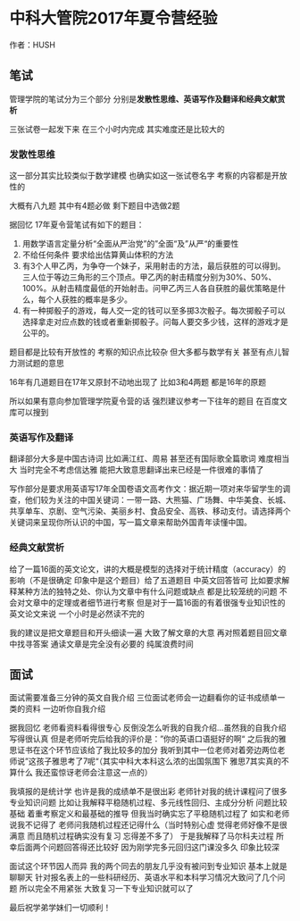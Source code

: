 # 中科大管院2017年夏令营经验
作者：HUSH

## 笔试

管理学院的笔试分为三个部分 分别是**发散性思维、英语写作及翻译和经典文献赏析**

三张试卷一起发下来 在三个小时内完成 其实难度还是比较大的

### 发散性思维

这一部分其实比较类似于数学建模 也确实如这一张试卷名字 考察的内容都是开放性的

大概有八九题 其中有4题必做 剩下题目中选做2题

据回忆 17年夏令营笔试有如下的题目：

1. 用数学语言定量分析“全面从严治党”的”全面“及”从严“的重要性
2. 不给任何条件 要求给出估算黄山体积的方法
3. 有3个人甲乙丙，为争夺一个妹子，采用射击的方法，最后获胜的可以得到。三人位于等边三角形的三个顶点。甲乙丙的射击精度分别为30%、50%、100%。从射击精度最低的开始射击。问甲乙丙三人各自获胜的最优策略是什么，每个人获胜的概率是多少。
4. 有一种掷骰子的游戏，每人交一定的钱可以至多掷3次骰子。每次掷骰子可以选择拿走对应点数的钱或者重新掷骰子。问每人要交多少钱，这样的游戏才是公平的。

题目都是比较有开放性的 考察的知识点比较杂 但大多都与数学有关 甚至有点儿智力测试题的意思

16年有几道题目在17年又原封不动地出现了 比如3和4两题 都是16年的原题

所以如果有意向参加管理学院夏令营的话 强烈建议参考一下往年的题目 在百度文库可以搜到

### 英语写作及翻译

翻译部分大多是中国古诗词 比如满江红、周易 甚至还有国际歌全篇歌词 难度相当大 当时完全不考虑信达雅 能把大致意思翻译出来已经是一件很难的事情了

写作部分是要求用英语写17年全国卷语文高考作文：据近期一项对来华留学生的调查，他们较为关注的中国关键词：一带一路、大熊猫、广场舞、中华美食、长城、共享单车、京剧、空气污染、美丽乡村、食品安全、高铁、移动支付。请选择两个关键词来呈现你所认识的中国，写一篇文章来帮助外国青年读懂中国。

### 经典文献赏析

给了一篇16面的英文论文，讲的大概是模型的选择对于统计精度（accuracy）的影响（不是很确定 印象中是这个题目）给了五道题目 中英文回答皆可 比如要求解释某种方法的独特之处、你认为文章中有什么问题或缺点 都是比较笼统的问题 不会对文章中的定理或者细节进行考察 但是对于一篇16面的有着很强专业知识性的英文论文来说 一个小时是必然读不完的

我的建议是把文章题目和开头细读一遍 大致了解文章的大意 再对照着题目回文章中找寻答案 通读文章是完全没有必要的 纯属浪费时间

## 面试

面试需要准备三分钟的英文自我介绍 三位面试老师会一边翻看你的证书成绩单一类的资料 一边听你自我介绍

据我回忆 老师看资料看得很专心 反倒没怎么听我的自我介绍…虽然我的自我介绍写得很认真 但是老师听完后给我的评价是：”你的英语口语挺好的啊“ 之后我的雅思证书在这个环节应该给了我比较多的加分 我听到其中一位老师对着旁边两位老师说”这孩子雅思考了7呢“（其实中科大本科这么浓的出国氛围下 雅思7其实真的不算什么 我还蛮惊讶老师会注意这一点的）

我填报的是统计学 也许是我的成绩单不是很出彩 老师针对我的统计课程问了很多专业知识问题 比如让我解释平稳随机过程、多元线性回归、主成分分析 问题比较基础 着重考察定义和最基础的推导 但我当时确实忘了平稳随机过程了 如实和老师说我不记得了 老师问我随机过程还记得什么（当时特别心虚 觉得老师好像不是很满意 而且随机过程确实没有复习 忘得差不多了） 于是我解释了马尔科夫过程 所幸后面两个问题回答得还比较好 因为刚学完多元回归这门课没多久 印象比较深

面试这个环节因人而异 我的两个同去的朋友几乎没有被问到专业知识 基本上就是聊聊天 针对报名表上的一些科研经历、英语水平和本科学习情况大致问了几个问题 所以完全不用紧张 大致复习一下专业知识就可以了

最后祝学弟学妹们一切顺利！
